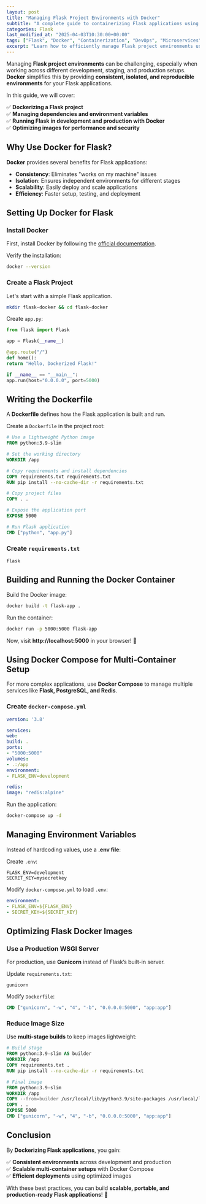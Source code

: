 ```yaml
---
layout: post
title: "Managing Flask Project Environments with Docker"
subtitle: "A complete guide to containerizing Flask applications using Docker for scalable development and deployment"
categories: Flask
last_modified_at: "2025-04-03T10:30:00+00:00"
tags: ["Flask", "Docker", "Containerization", "DevOps", "Microservices"]
excerpt: "Learn how to efficiently manage Flask project environments using Docker. This guide covers containerization, environment isolation, and best practices for development and production."
---
```

Managing **Flask project environments** can be challenging, especially when working across different development, staging, and production setups. **Docker** simplifies this by providing **consistent, isolated, and reproducible environments** for your Flask applications.

In this guide, we will cover:

✅ **Dockerizing a Flask project**  
✅ **Managing dependencies and environment variables**  
✅ **Running Flask in development and production with Docker**  
✅ **Optimizing images for performance and security**

## Why Use Docker for Flask?

**Docker** provides several benefits for Flask applications:

- **Consistency**: Eliminates "works on my machine" issues
- **Isolation**: Ensures independent environments for different stages
- **Scalability**: Easily deploy and scale applications
- **Efficiency**: Faster setup, testing, and deployment

## Setting Up Docker for Flask

### Install Docker

First, install Docker by following the [official documentation](https://docs.docker.com/get-docker/).

Verify the installation:

```bash
docker --version
```

### Create a Flask Project

Let's start with a simple Flask application.

```bash
mkdir flask-docker && cd flask-docker
```

Create `app.py`:

```python
from flask import Flask

app = Flask(__name__)

@app.route("/")
def home():
return "Hello, Dockerized Flask!"

if __name__ == "__main__":
app.run(host="0.0.0.0", port=5000)
```

## Writing the Dockerfile

A **Dockerfile** defines how the Flask application is built and run.

Create a `Dockerfile` in the project root:

```dockerfile
# Use a lightweight Python image
FROM python:3.9-slim

# Set the working directory
WORKDIR /app

# Copy requirements and install dependencies
COPY requirements.txt requirements.txt
RUN pip install --no-cache-dir -r requirements.txt

# Copy project files
COPY . .

# Expose the application port
EXPOSE 5000

# Run Flask application
CMD ["python", "app.py"]
```

### Create `requirements.txt`

```text
flask
```

## Building and Running the Docker Container

Build the Docker image:

```bash
docker build -t flask-app .
```

Run the container:

```bash
docker run -p 5000:5000 flask-app
```

Now, visit **http://localhost:5000** in your browser! 🎉

## Using Docker Compose for Multi-Container Setup

For more complex applications, use **Docker Compose** to manage multiple services like **Flask, PostgreSQL, and Redis**.

### Create `docker-compose.yml`

```yaml
version: '3.8'

services:
web:
build: .
ports:
- "5000:5000"
volumes:
- .:/app
environment:
- FLASK_ENV=development

redis:
image: "redis:alpine"
```

Run the application:

```bash
docker-compose up -d
```

## Managing Environment Variables

Instead of hardcoding values, use a **.env file**:

Create `.env`:

```text
FLASK_ENV=development
SECRET_KEY=mysecretkey
```

Modify `docker-compose.yml` to load `.env`:

```yaml
environment:
- FLASK_ENV=${FLASK_ENV}
- SECRET_KEY=${SECRET_KEY}
```

## Optimizing Flask Docker Images

### Use a Production WSGI Server

For production, use **Gunicorn** instead of Flask’s built-in server.

Update `requirements.txt`:

```text
gunicorn
```

Modify `Dockerfile`:

```dockerfile
CMD ["gunicorn", "-w", "4", "-b", "0.0.0.0:5000", "app:app"]
```

### Reduce Image Size

Use **multi-stage builds** to keep images lightweight:

```dockerfile
# Build stage
FROM python:3.9-slim AS builder
WORKDIR /app
COPY requirements.txt .
RUN pip install --no-cache-dir -r requirements.txt

# Final image
FROM python:3.9-slim
WORKDIR /app
COPY --from=builder /usr/local/lib/python3.9/site-packages /usr/local/lib/python3.9/site-packages
COPY . .
EXPOSE 5000
CMD ["gunicorn", "-w", "4", "-b", "0.0.0.0:5000", "app:app"]
```

## Conclusion

By **Dockerizing Flask applications**, you gain:

✅ **Consistent environments** across development and production  
✅ **Scalable multi-container setups** with Docker Compose  
✅ **Efficient deployments** using optimized images

With these best practices, you can build **scalable, portable, and production-ready Flask applications**! 🚀  
